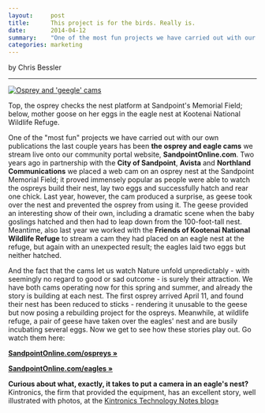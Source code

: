 ```yaml
---
layout:     post
title:      This project is for the birds. Really is.
date:       2014-04-12
summary:    "One of the most fun projects we have carried out with our own publications the last couple years has been <strong>the osprey and eagle cams</strong> we stream live onto our community portal website"
categories: marketing
---
```


by Chris Bessler

***

<aside>
	<a href="http://keokee.com/blog/wp-content/uploads/2014/04/Osprey-GooseCam.jpg"><img title="Osprey and 'geegle' cams" alt="Osprey and 'geegle' cams" src="http://keokee.com/blog/wp-content/uploads/2014/04/Osprey-GooseCam.jpg" /></a>
	<p class="center">Top, the osprey checks the nest platform at Sandpoint's Memorial Field; below, mother goose on her eggs in the eagle nest at Kootenai National Wildlife Refuge.</p>
</aside>

One of the "most fun" projects we have carried out with our own publications the last couple years has been **the osprey and eagle cams** we stream live onto our community portal website, **SandpointOnline.com**. Two years ago in partnership with the **City of Sandpoint**, **Avista** and **Northland Communications** we placed a web cam on an osprey nest at the Sandpoint Memorial Field; it proved immensely popular as people were able to watch the ospreys build their nest, lay two eggs and successfully hatch and rear one chick. Last year, however, the cam produced a surprise, as geese took over the nest and prevented the osprey from using it. The geese provided an interesting show of their own, including a dramatic scene when the baby goslings hatched and then had to leap down from the 100-foot-tall nest. Meantime, also last year we worked with the **Friends of Kootenai National Wildlife Refuge** to stream a cam they had placed on an eagle nest at the refuge, but again with an unexpected result; the eagles laid two eggs but neither hatched.

And the fact that the cams let us watch Nature unfold unpredictably - with seemingly no regard to good or sad outcome - is surely their attraction. We have both cams operating now for this spring and summer, and already the story is building at each nest. The first osprey arrived April 11, and found their nest has been reduced to sticks - rendering it unusable to the geese but now posing a rebuilding project for the ospreys. Meanwhile, at wildlife refuge, a pair of geese have taken over the eagles' nest and are busily incubating several eggs. Now we get to see how these stories play out. Go watch them here:

**<a title="Sandpoint Online osprey cam" href="http://sandpointonline.com/ospreys/" target="_blank">SandpointOnline.com/ospreys »</a>**

**<a title="Sandpoint Online eagle cam" href="http://sandpointonline.com/eagles/" target="_blank">SandpointOnline.com/eagles »</a>**

**Curious about what, exactly, it takes to put a camera in an eagle's nest?** Kintronics, the firm that provided the equipment, has an excellent story, well illustrated with photos, at the <a title="Kintronics Technology Notes - eagle cam project" href="http://www.imakenews.com/kin2/e_article002930278.cfm?x=bnlhswq,b7LvP1f1" target="_blank">Kintronics Technology Notes blog»</a>